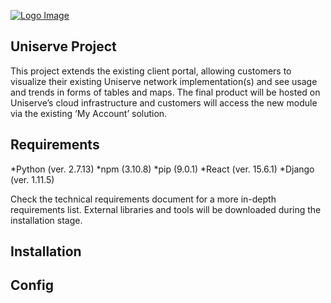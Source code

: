[![Logo Image](https://www.uniserve.com/wp-content/uploads/2017/03/Uniserve-logo.png)](https://www.uniserve.com)

## Uniserve Project
This project extends the existing client portal, allowing customers to visualize their existing Uniserve network implementation(s) and see usage and trends in forms of tables and maps. The final product will be hosted on Uniserve’s cloud infrastructure and customers will access the new module via the existing ‘My Account’ solution.

## Requirements
*Python (ver. 2.7.13)
	*npm (3.10.8)
	*pip (9.0.1)
*React (ver. 15.6.1)
*Django (ver. 1.11.5)

Check the technical requirements document for a more in-depth requirements list.
External libraries and tools will be downloaded during the installation stage.
## Installation



## Config
